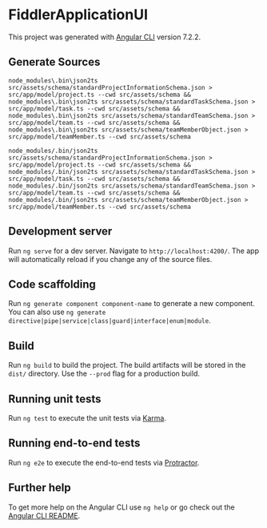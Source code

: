 # FiddlerApplicationUI

This project was generated with [Angular CLI](https://github.com/angular/angular-cli) version 7.2.2.

## Generate Sources

`node_modules\.bin\json2ts src/assets/schema/standardProjectInformationSchema.json > src/app/model/project.ts --cwd src/assets/schema && node_modules\.bin\json2ts src/assets/schema/standardTaskSchema.json > src/app/model/task.ts --cwd src/assets/schema && node_modules\.bin\json2ts src/assets/schema/standardTeamSchema.json > src/app/model/team.ts --cwd src/assets/schema && node_modules\.bin\json2ts src/assets/schema/teamMemberObject.json > src/app/model/teamMember.ts --cwd src/assets/schema`

`node_modules/.bin/json2ts src/assets/schema/standardProjectInformationSchema.json > src/app/model/project.ts --cwd src/assets/schema && node_modules/.bin/json2ts src/assets/schema/standardTaskSchema.json > src/app/model/task.ts --cwd src/assets/schema && node_modules/.bin/json2ts src/assets/schema/standardTeamSchema.json > src/app/model/team.ts --cwd src/assets/schema && node_modules/.bin/json2ts src/assets/schema/teamMemberObject.json > src/app/model/teamMember.ts --cwd src/assets/schema`

## Development server

Run `ng serve` for a dev server. Navigate to `http://localhost:4200/`. The app will automatically reload if you change any of the source files.

## Code scaffolding

Run `ng generate component component-name` to generate a new component. You can also use `ng generate directive|pipe|service|class|guard|interface|enum|module`.

## Build

Run `ng build` to build the project. The build artifacts will be stored in the `dist/` directory. Use the `--prod` flag for a production build.

## Running unit tests

Run `ng test` to execute the unit tests via [Karma](https://karma-runner.github.io).

## Running end-to-end tests

Run `ng e2e` to execute the end-to-end tests via [Protractor](http://www.protractortest.org/).

## Further help

To get more help on the Angular CLI use `ng help` or go check out the [Angular CLI README](https://github.com/angular/angular-cli/blob/master/README.md).
